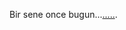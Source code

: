 
<html>
	<head>
  <meta http-equiv="refresh" content="5; URL=https://youtu.be/YD-dvj5awec" />
</head>
<body>
  <p>Bir sene once bugun...<a href="https://youtu.be/YD-dvj5awec">.....</a>.</p>
</body>
	
</html>
